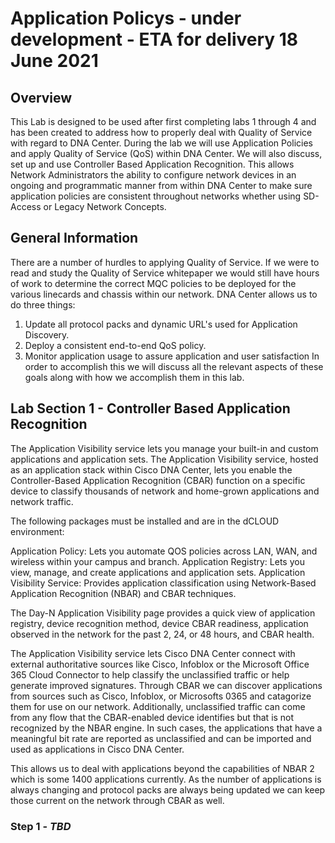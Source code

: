 # Application Policys - under development - ETA for delivery 18 June 2021

## Overview
This Lab is designed to be used after first completing labs 1 through 4 and has been created to address how to properly deal with Quality of Service with regard to DNA Center. During the lab we will use Application Policies and apply Quality of Service (QoS) within DNA Center. We will also discuss, set up and use Controller Based Application Recognition. This allows Network Administrators the ability to configure network devices in an ongoing and programmatic manner from within DNA Center to make sure application policies are consistent throughout networks whether using SD-Access or Legacy Network Concepts.

## General Information
There are a number of hurdles to applying Quality of Service. If we were to read and study the Quality of Service whitepaper we would still have hours of work to determine the correct MQC policies to be deployed for the various linecards and chassis within our network. DNA Center allows us to do three things:
1. Update all protocol packs and dynamic URL's used for Application Discovery.
2. Deploy a consistent end-to-end QoS policy.
3. Monitor application usage to assure application and user satisfaction
In order to accomplish this we will discuss all the relevant aspects of these goals along with how we accomplish them in this lab.

## Lab Section 1 - Controller Based Application Recognition
The Application Visibility service lets you manage your built-in and custom applications and application sets. The Application Visibility service, hosted as an application stack within Cisco DNA Center, lets you enable the Controller-Based Application Recognition (CBAR) function on a specific device to classify thousands of network and home-grown applications and network traffic.

The following packages must be installed and are in the dCLOUD environment:

Application Policy: Lets you automate QOS policies across LAN, WAN, and wireless within your campus and branch.
Application Registry: Lets you view, manage, and create applications and application sets.
Application Visibility Service: Provides application classification using Network-Based Application Recognition (NBAR) and CBAR techniques.

The Day-N Application Visibility page provides a quick view of application registry, device recognition method, device CBAR readiness, application observed in the network for the past 2, 24, or 48 hours, and CBAR health.

The Application Visibility service lets Cisco DNA Center connect with external authoritative sources like Cisco, Infoblox or the Microsoft Office 365 Cloud Connector to help classify the unclassified traffic or help generate improved signatures. Through CBAR we can discover applications from sources such as Cisco, Infoblox, or Microsofts 0365 and catagorize them for use on our network. Additionally, unclassified traffic can come from any flow that the CBAR-enabled device identifies but that is not recognized by the NBAR engine. In such cases, the applications that have a meaningful bit rate are reported as unclassified and can be imported and used as applications in Cisco DNA Center.

This allows us to deal with applications beyond the capabilities of NBAR 2 which is some 1400 applications currently. As the number of applications is always changing and protocol packs are always being updated we can keep those current on the network through CBAR as well.




### Step 1 - ***TBD***



